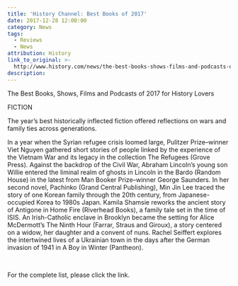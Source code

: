 ```yaml
---
title: 'History Channel: Best Books of 2017'
date: 2017-12-28 12:00:00
category: News
tags:
  - Reviews
  - News
attribution: History
link_to_original: >-
  http://www.history.com/news/the-best-books-shows-films-and-podcasts-of-2017-for-history-lovers
description:
---
```



The Best Books, Shows, Films and Podcasts of 2017 for History Lovers

FICTION

The year’s best historically inflected fiction offered reflections on wars and family ties across generations.

In a year when the Syrian refugee crisis loomed large, Pulitzer Prize–winner Viet Nguyen gathered short stories of people linked by the experience of the Vietnam War and its legacy in the collection The Refugees (Grove Press). Against the backdrop of the Civil War, Abraham Lincoln’s young son Willie entered the liminal realm of ghosts in Lincoln in the Bardo (Random House) in the latest from Man Booker Prize–winner George Saunders. In her second novel, Pachinko (Grand Central Publishing), Min Jin Lee traced the story of one Korean family through the 20th century, from Japanese-occupied Korea to 1980s Japan. Kamila Shamsie reworks the ancient story of Antigone in Home Fire (Riverhead Books), a family tale set in the time of ISIS. An Irish-Catholic enclave in Brooklyn became the setting for Alice McDermott’s The Ninth Hour (Farrar, Straus and Giroux), a story centered on a widow, her daughter and a convent of nuns. Rachel Seiffert explores the intertwined lives of a Ukrainian town in the days after the German invasion of 1941 in A Boy in Winter (Pantheon).

&nbsp;

For the complete list, please click the link.